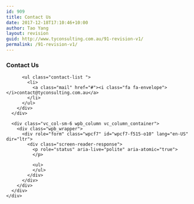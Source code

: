 ```yaml
---
id: 909
title: Contact Us
date: 2017-12-18T17:10:46+10:00
author: Tao Yang
layout: revision
guid: http://www.tyconsulting.com.au/91-revision-v1/
permalink: /91-revision-v1/
---
```

<div class="full-width-row" >
  <div class="container">
    <div class="wpb_row row" >
      <div class="vc_col-sm-3 wpb_column vc_column_container">
        <div class="wpb_wrapper">
          <div class="wpb_text_column wpb_content_element ">
            <div class="wpb_wrapper">
              <h3>
                Contact Us
              </h3>
            </div>
          </div>
          
          <ul class="contact-list ">
            <li>
              <a class="mail" href="#"><i class="fa fa-envelope"></i>contact@tyconsulting.com.au</a>
            </li>
          </ul>
        </div>
      </div>
      
      <div class="vc_col-sm-6 wpb_column vc_column_container">
        <div class="wpb_wrapper">
          <div role="form" class="wpcf7" id="wpcf7-f515-o10" lang="en-US" dir="ltr">
            <div class="screen-reader-response">
              <p role="status" aria-live="polite" aria-atomic="true">
              </p>
              
              <ul>
              </ul>
            </div>
          </div>
        </div>
      </div>
    </div>
  </div>
</div>